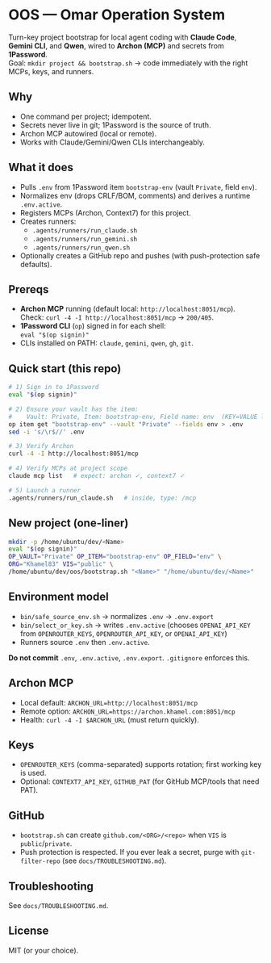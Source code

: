 # OOS — Omar Operation System

Turn-key project bootstrap for local agent coding with **Claude Code**, **Gemini CLI**, and **Qwen**, wired to **Archon (MCP)** and secrets from **1Password**.  
Goal: `mkdir project && bootstrap.sh` → code immediately with the right MCPs, keys, and runners.

## Why
- One command per project; idempotent.
- Secrets never live in git; 1Password is the source of truth.
- Archon MCP autowired (local or remote).
- Works with Claude/Gemini/Qwen CLIs interchangeably.

## What it does
- Pulls `.env` from 1Password item `bootstrap-env` (vault `Private`, field `env`).
- Normalizes env (drops CRLF/BOM, comments) and derives a runtime `.env.active`.
- Registers MCPs (Archon, Context7) for this project.
- Creates runners:
  - `.agents/runners/run_claude.sh`
  - `.agents/runners/run_gemini.sh`
  - `.agents/runners/run_qwen.sh`
- Optionally creates a GitHub repo and pushes (with push-protection safe defaults).

## Prereqs
- **Archon MCP** running (default local: `http://localhost:8051/mcp`).  
  Check: `curl -4 -I http://localhost:8051/mcp` → `200/405`.
- **1Password CLI** (`op`) signed in for each shell:  
  `eval "$(op signin)"`
- CLIs installed on PATH: `claude`, `gemini`, `qwen`, `gh`, `git`.

## Quick start (this repo)
```bash
# 1) Sign in to 1Password
eval "$(op signin)"

# 2) Ensure your vault has the item:
#    Vault: Private, Item: bootstrap-env, Field name: env  (KEY=VALUE lines)
op item get "bootstrap-env" --vault "Private" --fields env > .env
sed -i 's/\r$//' .env

# 3) Verify Archon
curl -4 -I http://localhost:8051/mcp

# 4) Verify MCPs at project scope
claude mcp list   # expect: archon ✓, context7 ✓

# 5) Launch a runner
.agents/runners/run_claude.sh   # inside, type: /mcp
```

## New project (one-liner)
```bash
mkdir -p /home/ubuntu/dev/<Name>
eval "$(op signin)"
OP_VAULT="Private" OP_ITEM="bootstrap-env" OP_FIELD="env" \
ORG="Khamel83" VIS="public" \
/home/ubuntu/dev/oos/bootstrap.sh "<Name>" "/home/ubuntu/dev/<Name>"
```

## Environment model
- `bin/safe_source_env.sh` → normalizes `.env` → `.env.export`
- `bin/select_or_key.sh` → writes `.env.active` (chooses `OPENAI_API_KEY` from `OPENROUTER_KEYS`, `OPENROUTER_API_KEY`, or `OPENAI_API_KEY`)
- Runners source `.env` then `.env.active`.

**Do not commit** `.env`, `.env.active`, `.env.export`. `.gitignore` enforces this.

## Archon MCP
- Local default: `ARCHON_URL=http://localhost:8051/mcp`
- Remote option: `ARCHON_URL=https://archon.khamel.com:8051/mcp`
- Health: `curl -4 -I $ARCHON_URL` (must return quickly).

## Keys
- `OPENROUTER_KEYS` (comma-separated) supports rotation; first working key is used.
- Optional: `CONTEXT7_API_KEY`, `GITHUB_PAT` (for GitHub MCP/tools that need PAT).

## GitHub
- `bootstrap.sh` can create `github.com/<ORG>/<repo>` when `VIS` is `public`/`private`.
- Push protection is respected. If you ever leak a secret, purge with `git-filter-repo` (see `docs/TROUBLESHOOTING.md`).

## Troubleshooting

See `docs/TROUBLESHOOTING.md`.

## License

MIT (or your choice).